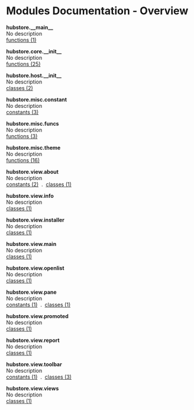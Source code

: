 # Modules Documentation - Overview

**hubstore.\_\_main\_\_**
<br>
No description
<br>
[functions (1)](https://github.com/pyrustic/hubstore/blob/master/docs/modules/content/hubstore.__main__/functions.md)

**hubstore.core.\_\_init\_\_**
<br>
No description
<br>
[functions (25)](https://github.com/pyrustic/hubstore/blob/master/docs/modules/content/hubstore.core.__init__/functions.md)

**hubstore.host.\_\_init\_\_**
<br>
No description
<br>
[classes (2)](https://github.com/pyrustic/hubstore/blob/master/docs/modules/content/hubstore.host.__init__/classes.md)

**hubstore.misc.constant**
<br>
No description
<br>
[constants (3)](https://github.com/pyrustic/hubstore/blob/master/docs/modules/content/hubstore.misc.constant/constants.md)

**hubstore.misc.funcs**
<br>
No description
<br>
[functions (3)](https://github.com/pyrustic/hubstore/blob/master/docs/modules/content/hubstore.misc.funcs/functions.md)

**hubstore.misc.theme**
<br>
No description
<br>
[functions (16)](https://github.com/pyrustic/hubstore/blob/master/docs/modules/content/hubstore.misc.theme/functions.md)

**hubstore.view.about**
<br>
No description
<br>
[constants (2)](https://github.com/pyrustic/hubstore/blob/master/docs/modules/content/hubstore.view.about/constants.md) &nbsp;.&nbsp; [classes (1)](https://github.com/pyrustic/hubstore/blob/master/docs/modules/content/hubstore.view.about/classes.md)

**hubstore.view.info**
<br>
No description
<br>
[classes (1)](https://github.com/pyrustic/hubstore/blob/master/docs/modules/content/hubstore.view.info/classes.md)

**hubstore.view.installer**
<br>
No description
<br>
[classes (1)](https://github.com/pyrustic/hubstore/blob/master/docs/modules/content/hubstore.view.installer/classes.md)

**hubstore.view.main**
<br>
No description
<br>
[classes (1)](https://github.com/pyrustic/hubstore/blob/master/docs/modules/content/hubstore.view.main/classes.md)

**hubstore.view.openlist**
<br>
No description
<br>
[classes (1)](https://github.com/pyrustic/hubstore/blob/master/docs/modules/content/hubstore.view.openlist/classes.md)

**hubstore.view.pane**
<br>
No description
<br>
[constants (1)](https://github.com/pyrustic/hubstore/blob/master/docs/modules/content/hubstore.view.pane/constants.md) &nbsp;.&nbsp; [classes (1)](https://github.com/pyrustic/hubstore/blob/master/docs/modules/content/hubstore.view.pane/classes.md)

**hubstore.view.promoted**
<br>
No description
<br>
[classes (1)](https://github.com/pyrustic/hubstore/blob/master/docs/modules/content/hubstore.view.promoted/classes.md)

**hubstore.view.report**
<br>
No description
<br>
[classes (1)](https://github.com/pyrustic/hubstore/blob/master/docs/modules/content/hubstore.view.report/classes.md)

**hubstore.view.toolbar**
<br>
No description
<br>
[constants (1)](https://github.com/pyrustic/hubstore/blob/master/docs/modules/content/hubstore.view.toolbar/constants.md) &nbsp;.&nbsp; [classes (3)](https://github.com/pyrustic/hubstore/blob/master/docs/modules/content/hubstore.view.toolbar/classes.md)

**hubstore.view.views**
<br>
No description
<br>
[classes (1)](https://github.com/pyrustic/hubstore/blob/master/docs/modules/content/hubstore.view.views/classes.md)
